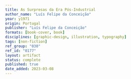 ```yaml
---
title: As Surpresas da Era Pós-Industrial
author_name: "Luís Felipe da Conceição"
year: y1971
origin: Portugal
publisher: "Luís Felipe da Conceição"
formats: [book-cover, book]
disciplines: [graphic-design, illustration, typography]
tags: [non-fiction]
ref_group: "030"
ref_id: "0177"
layout: artifact
status: complete
published: true
date_added: 2023-03-08
---
```


